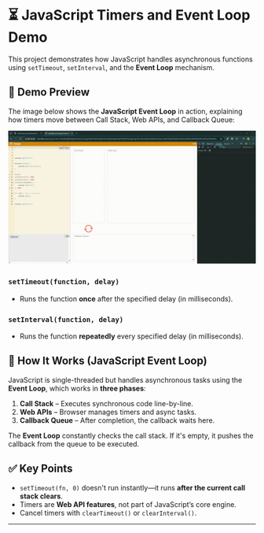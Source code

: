 # ⏳ JavaScript Timers and Event Loop Demo

This project demonstrates how JavaScript handles asynchronous functions using `setTimeout`, `setInterval`, and the **Event Loop** mechanism.


## 📸 Demo Preview

The image below shows the **JavaScript Event Loop** in action, explaining how timers move between Call Stack, Web APIs, and Callback Queue:

![Event Loop Demo](./screenshot.gif)



### `setTimeout(function, delay)`
- Runs the function **once** after the specified delay (in milliseconds).

### `setInterval(function, delay)`
- Runs the function **repeatedly** every specified delay (in milliseconds).


## 🧠 How It Works (JavaScript Event Loop)

JavaScript is single-threaded but handles asynchronous tasks using the **Event Loop**, which works in **three phases**:

1. **Call Stack** – Executes synchronous code line-by-line.
2. **Web APIs** – Browser manages timers and async tasks.
3. **Callback Queue** – After completion, the callback waits here.

The **Event Loop** constantly checks the call stack. If it's empty, it pushes the callback from the queue to be executed.


## ✅ Key Points

- `setTimeout(fn, 0)` doesn't run instantly—it runs **after the current call stack clears**.
- Timers are **Web API features**, not part of JavaScript’s core engine.
- Cancel timers with `clearTimeout()` or `clearInterval()`.

---

